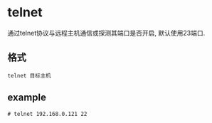 # telnet
通过telnet协议与远程主机通信或探测其端口是否开启, 默认使用23端口.

## 格式

    telnet 目标主机

## example
```
# telnet 192.168.0.121 22
```
